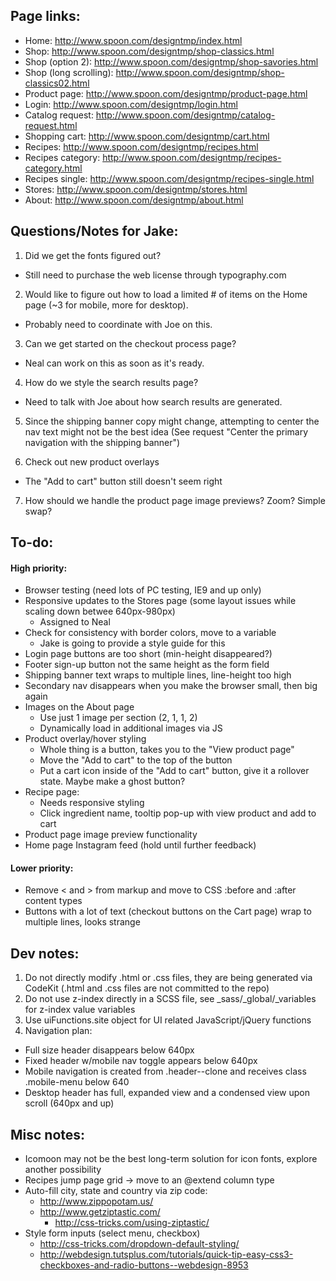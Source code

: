 Page links:
-----------

 - Home: http://www.spoon.com/designtmp/index.html
 - Shop: http://www.spoon.com/designtmp/shop-classics.html
 - Shop (option 2): http://www.spoon.com/designtmp/shop-savories.html
 - Shop (long scrolling): http://www.spoon.com/designtmp/shop-classics02.html
 - Product page: http://www.spoon.com/designtmp/product-page.html
 - Login: http://www.spoon.com/designtmp/login.html
 - Catalog request: http://www.spoon.com/designtmp/catalog-request.html
 - Shopping cart: http://www.spoon.com/designtmp/cart.html
 - Recipes: http://www.spoon.com/designtmp/recipes.html
 - Recipes category: http://www.spoon.com/designtmp/recipes-category.html
 - Recipes single: http://www.spoon.com/designtmp/recipes-single.html
 - Stores: http://www.spoon.com/designtmp/stores.html
 - About: http://www.spoon.com/designtmp/about.html


Questions/Notes for Jake:
-------------------------

1. Did we get the fonts figured out?
 - Still need to purchase the web license through typography.com

2. Would like to figure out how to load a limited # of items on the Home page (~3 for mobile, more for desktop).
 - Probably need to coordinate with Joe on this.

3. Can we get started on the checkout process page?
 - Neal can work on this as soon as it's ready.

4. How do we style the search results page?
 - Need to talk with Joe about how search results are generated.

5. Since the shipping banner copy might change, attempting to center the nav text might not be the best idea (See request "Center the primary navigation with the shipping banner")

6. Check out new product overlays
 - The "Add to cart" button still doesn't seem right

7. How should we handle the product page image previews? Zoom? Simple swap?


To-do:
------

#### High priority: ####

- Browser testing (need lots of PC testing, IE9 and up only)
- Responsive updates to the Stores page (some layout issues while scaling down betwee 640px-980px)
	- Assigned to Neal
- Check for consistency with border colors, move to a variable
	- Jake is going to provide a style guide for this
- Login page buttons are too short (min-height disappeared?)
- Footer sign-up button not the same height as the form field
- Shipping banner text wraps to multiple lines, line-height too high
- Secondary nav disappears when you make the browser small, then big again
- Images on the About page
	- Use just 1 image per section (2, 1, 1, 2)
	- Dynamically load in additional images via JS
- Product overlay/hover styling
	- Whole thing is a button, takes you to the "View product page"
	- Move the "Add to cart" to the top of the button
	- Put a cart icon inside of the "Add to cart" button, give it a rollover state. Maybe make a ghost button?
- Recipe page:
	- Needs responsive styling
	- Click ingredient name, tooltip pop-up with view product and add to cart
- Product page image preview functionality
- Home page Instagram feed (hold until further feedback)


#### Lower priority: ####

- Remove < and > from markup and move to CSS :before and :after content types
- Buttons with a lot of text (checkout buttons on the Cart page) wrap to multiple lines, looks strange


Dev notes:
----------

1. Do not directly modify .html or .css files, they are being generated via CodeKit (.html and .css files are not committed to the repo)
2. Do not use z-index directly in a SCSS file, see _sass/_global/_variables for z-index value variables
3. Use uiFunctions.site object for UI related JavaScript/jQuery functions
4. Navigation plan:
 - Full size header disappears below 640px
 - Fixed header w/mobile nav toggle appears below 640px
 - Mobile navigation is created from .header--clone and receives class .mobile-menu below 640
 - Desktop header has full, expanded view and a condensed view upon scroll (640px and up)


Misc notes:
-----------

- Icomoon may not be the best long-term solution for icon fonts, explore another possibility
- Recipes jump page grid -> move to an @extend column type
- Auto-fill city, state and country via zip code:
 	- http://www.zippopotam.us/
 	- http://www.getziptastic.com/
 		- http://css-tricks.com/using-ziptastic/
- Style form inputs (select menu, checkbox)
 	- http://css-tricks.com/dropdown-default-styling/
 	- http://webdesign.tutsplus.com/tutorials/quick-tip-easy-css3-checkboxes-and-radio-buttons--webdesign-8953

